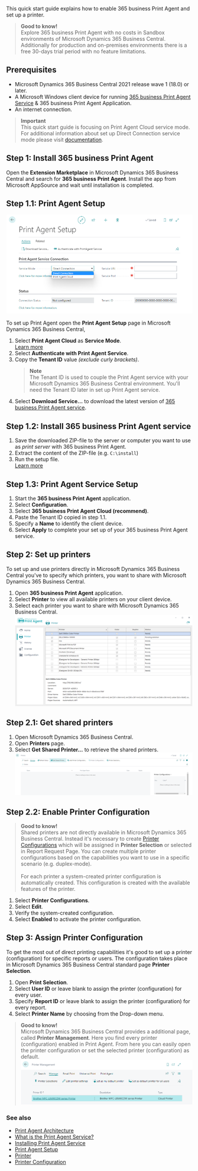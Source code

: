 This quick start guide explains how to enable 365 business Print Agent and set up a printer.

> **Good to know!**<br>Explore 365 business Print Agent with no costs in Sandbox environments of Microsoft Dynamics 365 Business Central. Additionally for production and on-premises environments there is a free 30-days trial period with no feature limitations.

## Prerequisites

 - Microsoft Dynamics 365 Business Central 2021 release wave 1 (18.0) or later.
 - A Microsoft Windows client device for running [365 business Print Agent Service](../print-agent-client-whatis) & 365 business Print Agent Application.
 - An internet connection.

> **Important**<br>This quick start guide is focusing on Print Agent Cloud service mode.<br>For additional information about set up Direct Connection service mode please visit [documentation](../setup/).

## Step 1: Install 365 business Print Agent

Open the **Extension Marketplace** in Microsoft Dynamics 365 Business Central and search for **365 business Print Agent**.
Install the app from Microsoft AppSource and wait until installation is completed.

## Step 1.1: Print Agent Setup

![Print Agent Setup](/assets/images/365-business-print-agent/e8147ed3f3a4ba5810c3843510ab68734ce904d7857a0f0b3c60b90851aeae41.png)  

To set up Print Agent open the **Print Agent Setup** page in Microsoft Dynamics 365 Business Central,

 1. Select **Print Agent Cloud** as **Service Mode**.<br>[Learn more](../print-agent-whatis/#architecture)
 2. Select **Authenticate with Print Agent Service**.
 3. Copy the **Tenant ID** value _(exclude curly brackets)_.
    > **Note**<br>The Tenant ID is used to couple the Print Agent service with your Microsoft Dynamics 365 Business Central environment. You'll need the Tenant ID later in set up Print Agent service.
 4. Select **Download Service...** to download the latest version of [365 business Print Agent service](../print-agent-client-whatis/).

## Step 1.2: Install 365 business Print Agent service

 1. Save the downloaded ZIP-file to the server or computer you want to use as _print server_ with 365 business Print Agent.
 2. Extract the content of the ZIP-file (e.g. `C:\install`)
 3. Run the setup file.<br>[Learn more](../print-agent-service-installation/)

## Step 1.3: Print Agent Service Setup

 1. Start the **365 business Print Agent** application.
 2. Select **Configuration**.
 3. Select **365 business Print Agent Cloud (recommend)**.
 4. Paste the Tenant ID copied in step 1.1.
 5. Specify a **Name** to identify the client device.
 6. Select **Apply** to complete your set up of your 365 business Print Agent service.

## Step 2: Set up printers

To set up and use printers directly in Microsoft Dynamics 365 Business Central you've to specify which printers, you want to share with Microsoft Dynamics 365 Business Central.

 1. Open **365 business Print Agent** application.
 2. Select **Printer** to view all available printers on your client device.
 3. Select each printer you want to share with Microsoft Dynamics 365 Business Central.
    ![Shared Printer](/assets/images/365-business-print-agent/ad01eb85658694c75716cb5dbce514bd3763fb94b48e505c0288c2bcf8638737.png)  

## Step 2.1: Get shared printers

 1. Open Microsoft Dynamics 365 Business Central.
 2. Open **Printers** page.
 3. Select **Get Shared Printer...** to retrieve the shared printers.
    ![Printers page actions](/assets/images/365-business-print-agent/567d50c1f1eb153215a9880611e4bf22f762cf6e6899086d80325209fc99ce9a.png)

## Step 2.2: Enable Printer Configuration

> **Good to know!**<br>Shared printers are not directly available in Microsoft Dynamics 365 Business Central. Instead it's necessary to create [Printer Configurations](../printer-configuration/) which will be assigned in **Printer Selection** or selected in Report Request Page. You can create multiple printer configurations based on the capabilities you want to use in a specific scenario (e.g. duplex-mode).<br><br>For each printer a system-created printer configuration is automatically created. This configuration is created with the available features of the printer.

 1. Select **Printer Configurations**.
 2. Select **Edit**.
 3. Verify the system-created configuration.
 4. Select **Enabled** to activate the printer configuration.

## Step 3: Assign Printer Configuration

To get the most out of direct printing capabilities it's good to set up a printer (configuration) for specific reports or users. The configuration takes place in Microsoft Dynamics 365 Business Central standard page **Printer Selection**.

 1. Open **Print Selection**.
 2. Select **User ID** or leave blank to assign the printer (configuration) for every user.
 3. Specify **Report ID** or leave blank to assign the printer (configuration) for every report.
 4. Select **Printer Name** by choosing from the Drop-down menu.

> **Good to know!**<br>Microsoft Dynamics 365 Business Central provides a additional page, called **Printer Management**. Here you find every printer (configuration) enabled in Print Agent. From here you can easily open the printer configuration or set the selected printer (configuration) as default.<br>![picture 7](../../../../assets/images/365-business-print-agent/f66b313410695f3a550f126155fc3b9d6abf9c663c5840e9d2c1887948fbfd41.png)


### See also

 - [Print Agent Architecture](../print-agent-whatis/#architecture)
 - [What is the Print Agent Service?](../print-agent-client-whatis/)
 - [Installing Print Agent Service](../print-agent-service-installation/)
 - [Print Agent Setup](../setup/)
 - [Printer](../printer/)
 - [Printer Configuration](../printer-configuration/)
